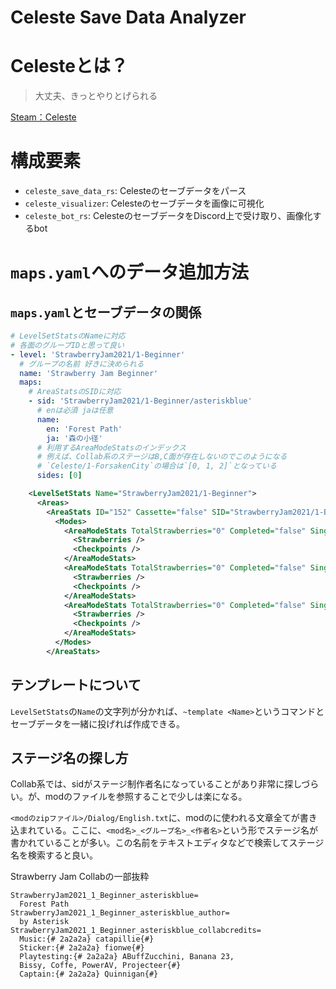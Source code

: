 # Celeste Save Data Analyzer

# Celesteとは？

> 大丈夫、きっとやりとげられる

[Steam：Celeste](https://store.steampowered.com/app/504230/Celeste/?l=japanese)

# 構成要素

- `celeste_save_data_rs`: Celesteのセーブデータをパース
- `celeste_visualizer`: Celesteのセーブデータを画像に可視化
- `celeste_bot_rs`: CelesteのセーブデータをDiscord上で受け取り、画像化するbot

# `maps.yaml`へのデータ追加方法

## `maps.yaml`とセーブデータの関係

```yaml
# LevelSetStatsのNameに対応
# 各面のグループIDと思って良い
- level: 'StrawberryJam2021/1-Beginner' 
  # グループの名前 好きに決められる
  name: 'Strawberry Jam Beginner' 
  maps:
    # AreaStatsのSIDに対応
    - sid: 'StrawberryJam2021/1-Beginner/asteriskblue'
      # enは必須 jaは任意
      name:
        en: 'Forest Path'
        ja: '森の小径'
      # 利用するAreaModeStatsのインデックス
      # 例えば、Collab系のステージはB,C面が存在しないのでこのようになる
      # `Celeste/1-ForsakenCity`の場合は`[0, 1, 2]`となっている
      sides: [0]
```

```xml
    <LevelSetStats Name="StrawberryJam2021/1-Beginner">
      <Areas>
        <AreaStats ID="152" Cassette="false" SID="StrawberryJam2021/1-Beginner/asteriskblue">
          <Modes>
            <AreaModeStats TotalStrawberries="0" Completed="false" SingleRunCompleted="false" FullClear="false" Deaths="0" TimePlayed="0" BestTime="0" BestFullClearTime="0" BestDashes="0" BestDeaths="0" HeartGem="false">
              <Strawberries />
              <Checkpoints />
            </AreaModeStats>
            <AreaModeStats TotalStrawberries="0" Completed="false" SingleRunCompleted="false" FullClear="false" Deaths="0" TimePlayed="0" BestTime="0" BestFullClearTime="0" BestDashes="0" BestDeaths="0" HeartGem="false">
              <Strawberries />
              <Checkpoints />
            </AreaModeStats>
            <AreaModeStats TotalStrawberries="0" Completed="false" SingleRunCompleted="false" FullClear="false" Deaths="0" TimePlayed="0" BestTime="0" BestFullClearTime="0" BestDashes="0" BestDeaths="0" HeartGem="false">
              <Strawberries />
              <Checkpoints />
            </AreaModeStats>
          </Modes>
        </AreaStats>
```

## テンプレートについて

`LevelSetStats`の`Name`の文字列が分かれば、`~template <Name>`というコマンドとセーブデータを一緒に投げれば作成できる。

## ステージ名の探し方

Collab系では、sidがステージ制作者名になっていることがあり非常に探しづらい。が、modのファイルを参照することで少しは楽になる。

`<modのzipファイル>/Dialog/English.txt`に、modのに使われる文章全てが書き込まれている。ここに、`<mod名>_<グループ名>_<作者名>`という形でステージ名が書かれていることが多い。この名前をテキストエディタなどで検索してステージ名を検索すると良い。

Strawberry Jam Collabの一部抜粋

```
StrawberryJam2021_1_Beginner_asteriskblue=
  Forest Path
StrawberryJam2021_1_Beginner_asteriskblue_author=
  by Asterisk
StrawberryJam2021_1_Beginner_asteriskblue_collabcredits=
  Music:{# 2a2a2a} catapillie{#}
  Sticker:{# 2a2a2a} fionwe{#}
  Playtesting:{# 2a2a2a} ABuffZucchini, Banana 23,
  Bissy, Coffe, PowerAV, Projecteer{#}
  Captain:{# 2a2a2a} Quinnigan{#}
```
